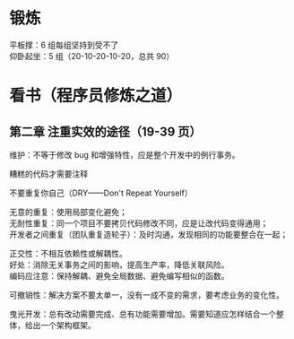 # 锻炼

平板撑：6 组每组坚持到受不了  
仰卧起坐：5 组（20-10-20-10-20，总共 90）

# 看书（程序员修炼之道）

## 第二章 注重实效的途径（19-39 页）

维护：不等于修改 bug 和增强特性，应是整个开发中的例行事务。

糟糕的代码才需要注释

不要重复你自己（DRY——Don't Repeat Yourself）

无意的重复：使用局部变化避免；  
无耐性重复：同一个项目不要拷贝代码修改不同，应是让改代码变得通用；  
开发者之间重复（团队重复造轮子）：及时沟通，发现相同的功能要整合在一起；

正交性：不相互依赖性或解耦性。  
好处：消除无关事务之间的影响，提高生产率，降低关联风险。  
编码应注意：保持解耦、避免全局数据、避免编写相似的函数。

可撤销性：解决方案不要太单一，没有一成不变的需求，要考虑业务的变化性。

曳光开发：总有改动需要完成、总有功能需要增加。需要知道应怎样结合一个整体，给出一个架构框架。
